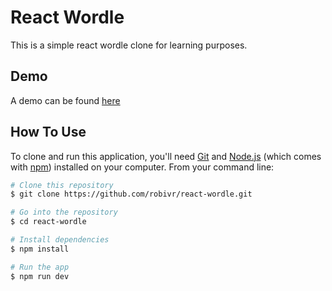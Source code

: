 # React Wordle

This is a simple react wordle clone for learning purposes.

## Demo

A demo can be found [here](https://reactwordle.netlify.app/)

## How To Use

To clone and run this application, you'll need [Git](https://git-scm.com) and [Node.js](https://nodejs.org/en/download/) (which comes with [npm](http://npmjs.com)) installed on your computer. From your command line:

```bash
# Clone this repository
$ git clone https://github.com/robivr/react-wordle.git

# Go into the repository
$ cd react-wordle

# Install dependencies
$ npm install

# Run the app
$ npm run dev
```
